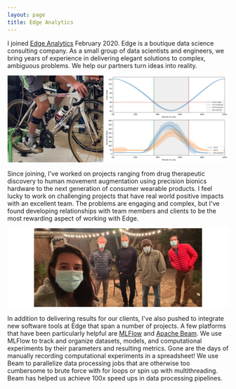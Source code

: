 ```yaml
---
layout: page
title: Edge Analytics
---
```


<p>I joined <a href="edgeanalytics.io">Edge Analytics</a> February 2020. Edge is a boutique data science consulting company. As a small group of data scientists and engineers, we bring years of experience in delivering elegant solutions to complex, ambiguous problems. We help our partners turn ideas into reality.</p>

<span class="image fit"><img src="assets/images/rg_fes_cycling.png" alt="" /></span>

<!--
<div class="box alt">
  <div class="row 50% uniform">
    <div class="4u"><span class="image fit"><img src="assets/images/rg_fes_cycle.png" alt="" /></span></div>
    <div class="4u$"><span class="image fit"><img src="assets/images/rg_kin_emg.png" alt="" /></span></div>
  </div>
</div>
-->

<p>Since joining, I've worked on projects ranging from drug therapeutic discovery to human movement augmentation using precision bionics hardware to the next generation of consumer wearable products. I feel lucky to work on challenging projects that have real world positive impacts with an excellent team. The problems are engaging and complex, but I've found developing relationships with team members and clients to be the most rewarding aspect of working with Edge.</p>

<span class="image fit"><img src="assets/images/rg_edge_team.png" alt="" /></span>

<p>In addition to delivering results for our clients, I've also pushed to integrate new software tools at Edge that span a number of projects. A few platforms that have been particularly helpful are <a href="https://mlflow.org">MLFlow</a> and <a href="https://beam.apache.org/">Apache Beam</a>. We use MLFlow to track and organize datasets, models, and computational experiments by their parameters and resulting metrics. Gone are the days of manually recording computational experiments in a spreadsheet! We use Beam to parallelize data processing jobs that are otherwise too cumbersome to brute force with for loops or spin up with multithreading. Beam has helped us achieve 100x speed ups in data processing pipelines.</p>
